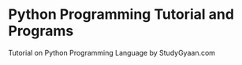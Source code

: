 # Python Programming Tutorial and Programs 
Tutorial on Python Programming Language by StudyGyaan.com
